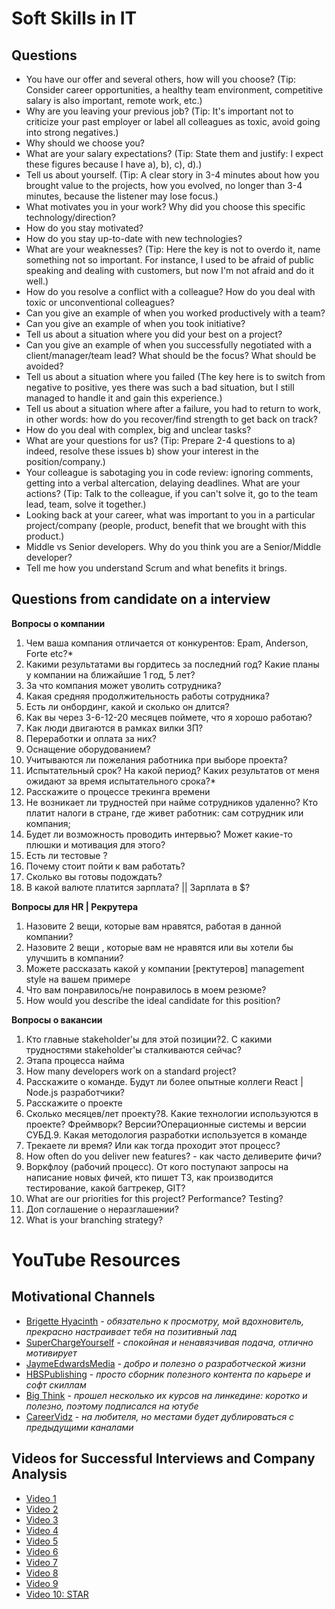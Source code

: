 # **Soft Skills in IT**

## **Questions**

- You have our offer and several others, how will you choose? (Tip: Consider career opportunities, a healthy team environment, competitive salary is also important, remote work, etc.)
- Why are you leaving your previous job? (Tip: It's important not to criticize your past employer or label all colleagues as toxic, avoid going into strong negatives.)
- Why should we choose you?
- What are your salary expectations? (Tip: State them and justify: I expect these figures because I have a), b), c), d).)
- Tell us about yourself. (Tip: A clear story in 3-4 minutes about how you brought value to the projects, how you evolved, no longer than 3-4 minutes, because the listener may lose focus.)
- What motivates you in your work? Why did you choose this specific technology/direction?
- How do you stay motivated?
- How do you stay up-to-date with new technologies?
- What are your weaknesses? (Tip: Here the key is not to overdo it, name something not so important. For instance, I used to be afraid of public speaking and dealing with customers, but now I'm not afraid and do it well.)
- How do you resolve a conflict with a colleague? How do you deal with toxic or unconventional colleagues?
- Can you give an example of when you worked productively with a team?
- Can you give an example of when you took initiative?
- Tell us about a situation where you did your best on a project?
- Can you give an example of when you successfully negotiated with a client/manager/team lead? What should be the focus? What should be avoided?
- Tell us about a situation where you failed (The key here is to switch from negative to positive, yes there was such a bad situation, but I still managed to handle it and gain this experience.)
- Tell us about a situation where after a failure, you had to return to work, in other words: how do you recover/find strength to get back on track?
- How do you deal with complex, big and unclear tasks?
- What are your questions for us? (Tip: Prepare 2-4 questions to a) indeed, resolve these issues b) show your interest in the position/company.)
- Your colleague is sabotaging you in code review: ignoring comments, getting into a verbal altercation, delaying deadlines. What are your actions? (Tip: Talk to the colleague, if you can't solve it, go to the team lead, team, solve it together.)
- Looking back at your career, what was important to you in a particular project/company (people, product, benefit that we brought with this product.)
- Middle vs Senior developers. Why do you think you are a Senior/Middle developer?
- Tell me how you understand Scrum and what benefits it brings.

## Questions from candidate on a interview

**Вопросы о компании**

1. Чем ваша компания отличается от конкурентов: Epam, Anderson, Forte etc?*
2. Какими результатами вы гордитесь за последний год? Какие планы у компании на ближайшие 1 год, 5 лет?
3. За что компания может уволить сотрудника?
4. Какая средняя продолжительность работы сотрудника?
5. Есть ли онбординг, какой и сколько он длится?
6. Как вы через 3-6-12-20 месяцев поймете, что я хорошо работаю?
7. Как люди двигаются в рамках вилки ЗП?
8. Переработки и оплата за них?
9. Оснащение оборудованием?
10. Учитываются ли пожелания работника при выборе проекта?
11. Испытательный срок? На какой период?  Каких результатов от меня ожидают за время испытательного срока?*
12. Расскажите о процессе трекинга времени
13. Не возникает ли трудностей при найме сотрудников удаленно? Кто платит налоги в стране, где живет работник: сам сотрудник или компания;
14. Будет ли возможность проводить интервью? Может какие-то плюшки и мотивация для этого?
15. Есть ли тестовые ?
16. Почему стоит пойти к вам работать?
17. Сколько вы готовы подождать?
18. В какой  валюте платится зарплата? ||  Зарплата в $?

**Вопросы для HR | Рекрутера**
1. Назовите 2 вещи, которые вам нравятся, работая в данной компании?
2. Назовите 2 вещи , которые вам не нравятся или вы хотели бы улучшить в компании?
3. Можете рассказать какой у компании [ректутеров] management style на вашем примере
4. Что вам понравилось/не понравилось в моем резюме?
5. How would you describe the ideal candidate for this position?

**Вопросы о вакансии**

1. Кто главные stakeholder'ы для этой позиции?2. С какими трудностями stakeholder'ы сталкиваются сейчас?
2. Этапа процесса найма
3. How many developers work on a standard project?
4. Расскажите о команде. Будут ли более опытные коллеги React | Node.js разработчики?
5. Расскажите о проекте
6. Сколько месяцев/лет проекту?8. Какие технологии используются в проекте? Фреймворк? Версии?Операционные системы и версии СУБД.9. Какая методология разработки используется в команде
7. Трекаете ли время? Или как тогда проходит этот процесс?
8. How often do you deliver new features? - как часто деливерите фичи?
9. Воркфлоу (рабочий процесс). От кого поступают запросы на написание новых фичей, кто пишет ТЗ, как производится тестирование, какой багтрекер, GIT?
10. What are our priorities for this project? Performance? Testing?
11. Доп соглашение о неразглашении?
12. What is your branching strategy?


# **YouTube Resources**

## **Motivational Channels**
- [Brigette Hyacinth](https://www.youtube.com/c/BrigetteHyacinth) - _обязательно к просмотру, мой вдохновитель, прекрасно настраивает тебя на позитивный лад_
- [SuperChargeYourself](https://www.youtube.com/c/SuperChargeYourself) - _спокойная и ненавязчивая подача, отлично мотивирует_
- [JaymeEdwardsMedia](https://www.youtube.com/c/JaymeEdwardsMedia) - _добро и полезно о разработческой жизни_
- [HBSPublishing](https://www.youtube.com/hbspublishing) - _просто сборник полезного контента по карьере и софт скиллам_
- [Big Think](https://www.youtube.com/c/bigthink) - _прошел несколько их курсов на линкедине: коротко и полезно, поэтому подписался на ютубе_
- [CareerVidz](https://www.youtube.com/c/CareerVidz/videos) - _на любителя, но местами будет дублироваться с предыдущими каналами_

## **Videos for Successful Interviews and Company Analysis**
- [Video 1](https://www.youtube.com/watch?v=PlHmJrB2B_0&t=3s)
- [Video 2](https://www.youtube.com/watch?v=xu2QgQ2MoJ0)
- [Video 3](https://www.youtube.com/watch?v=A9rlkO8SwaY)
- [Video 4](https://www.youtube.com/watch?v=dCdWHxwnY9w)
- [Video 5](https://www.youtube.com/watch?v=_h_6LVqaya4)
- [Video 6](https://www.youtube.com/watch?v=vLMeUGQVylo&t=2s)
- [Video 7](https://www.youtube.com/watch?v=wjxAJ0typmk)
- [Video 8](https://www.youtube.com/watch?v=pTD6hNwMCYk)
- [Video 9](https://www.youtube.com/watch?v=5GOJ-H6qmYY)
- [Video 10: STAR](https://www.youtube.com/watch?v=8QfSnuL8Ny8)
